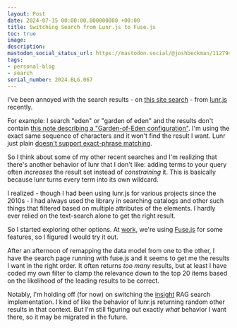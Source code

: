 ```yaml
---
layout: Post
date: 2024-07-15 00:00:00.000000000 +00:00
title: Switching Search from Lunr.js to Fuse.js
toc: true
image:
description:
mastodon_social_status_url: https://mastodon.social/@joshbeckman/112794595485989662
tags:
- personal-blog
- search
serial_number: 2024.BLG.067
---
```

I've been annoyed with the search results - on [this site search](/search/) - from [lunr.js](https://lunrjs.com) recently.

For example: I search "eden" or "garden of eden" and the results don't contain [this note describing a "Garden-of-Eden configuration"](https://www.joshbeckman.org/notes/264827193). I'm using the exact same sequence of characters and it won't find the result I want. Lunr just plain [doesn't support exact-phrase matching](https://github.com/olivernn/lunr.js/issues/62). 

So I think about some of my other recent searches and I'm realizing that there's another behavior of lunr that I don't like: adding terms to your query often *increases* the result set instead of *constraining* it. This is basically because lunr turns every term into its own wildcard.

I realized - though I had been using lunr.js for various projects since the 2010s - I had always used the library in searching catalogs and other such things that filtered based on multiple attributes of the elements. I hardly ever relied on the text-search alone to get the right result.

So I started exploring other options. At [work](https://www.shopify.com), we're using [Fuse.js](https://www.fusejs.io) for some features, so I figured I would try it out.

After an afternoon of remapping the data model from one to the other, I have the search page running with fuse.js and it seems to get me the results I want in the right order. It often returns _too many_ results, but at least I have coded my own filter to clamp the relevance down to the top 20 items based on the likelihood of the leading results to be correct.

Notably, I'm holding off (for now) on switching the [insight](/insight) RAG search implementation. I kind of like the behavior of lunr.js returning random other results in that context. But I'm still figuring out exactly _what_ behavior I want there, so it may be migrated in the future.
